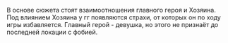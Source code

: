В основе сюжета стоят взаимоотношения главного героя и Хозяина. Под влиянием Хозяина у гг появляются страхи, от которых он по ходу игры избавляется. Главный герой - девушка, но этого не признаёт до последней локации с фобией.
